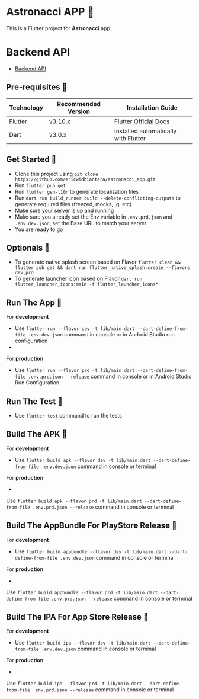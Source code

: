 <br>

# Astronacci APP 📱

This is a Flutter project for **Astronacci** app.

# Backend API

- [Backend API](https://github.com/ericwidhiantara/astronacci-api.git)

## Pre-requisites 📐

| Technology | Recommended Version | Installation Guide                                                    |
|------------|---------------------|-----------------------------------------------------------------------|
| Flutter    | v3.10.x             | [Flutter Official Docs](https://flutter.dev/docs/get-started/install) |
| Dart       | v3.0.x              | Installed automatically with Flutter                                  |

## Get Started 🚀

- Clone this project using `git clone https://github.com/ericwidhiantara/astronacci_app.git`
- Run `flutter pub get`
- Run `flutter gen-l10n` to generate localization files
- Run `dart run build_runner build --delete-conflicting-outputs` to generate required files
  (freezed, mocks, .g, etc)
- Make sure your server is up and running
- Make sure you already set the Env variable in `.env.prd.json` and `.env.dev.json`, set the Base
  URL to match your
  server
- You are ready to go

## Optionals 🚀

- To generate native splash screen based on
  Flavor
  `flutter clean && flutter pub get && dart run flutter_native_splash:create --flavors dev,prd`
- To generate launcher icon based on
  Flavor `dart run flutter_launcher_icons:main -f flutter_launcher_icons*`

## Run The App 🏃

For **development**

- Use `flutter run --flavor dev -t lib/main.dart --dart-define-from-file .env.dev.json` command in
  console or in Android Studio run configuration
-

For **production**

- Use `flutter run --flavor prd -t lib/main.dart --dart-define-from-file .env.prd.json --release`
  command in console or in Android Studio Run Configuration

## Run The Test 🏃

- Use `flutter test` command to run the tests

## Build The APK 🏃

For **development**

- Use `flutter build apk --flavor dev -t lib/main.dart --dart-define-from-file .env.dev.json`
  command in console or terminal

For **production**

-

Use
`flutter build apk --flavor prd -t lib/main.dart --dart-define-from-file .env.prd.json --release`
command in console or terminal

## Build The AppBundle For PlayStore Release 🏃

For **development**

- Use `flutter build appbundle --flavor dev -t lib/main.dart --dart-define-from-file .env.dev.json`
  command in console or terminal

For **production**

-

Use
`flutter build appbundle --flavor prd -t lib/main.dart --dart-define-from-file .env.prd.json --release`
command in console or terminal

## Build The IPA For App Store Release 🏃

For **development**

- Use `flutter build ipa --flavor dev -t lib/main.dart --dart-define-from-file .env.dev.json`
  command in console or terminal

For **production**

-

Use
`flutter build ipa --flavor prd -t lib/main.dart --dart-define-from-file .env.prd.json --release`
command in console or terminal

<br>


